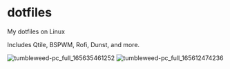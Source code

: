# dotfiles
My dotfiles on Linux

Includes Qtile, BSPWM, Rofi, Dunst, and more.

![tumbleweed-pc_full_165635461252](https://user-images.githubusercontent.com/457202/176011105-14ce16fd-1bdf-47be-872f-e615c2885bd0.png)
![tumbleweed-pc_full_165612474236](https://user-images.githubusercontent.com/457202/176010770-a9873b50-9b7b-4007-be82-f1ca14dd4bc5.png)
